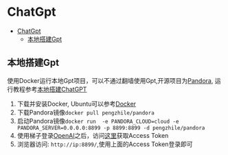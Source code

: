 # ChatGpt

- [ChatGpt](#chatgpt)
  - [本地搭建Gpt](#本地搭建gpt)


## 本地搭建Gpt

使用Docker运行本地Gpt项目，可以不通过翻墙使用Gpt,开源项目为[Pandora](https://github.com/pengzhile/pandora), 运行教程参考[本地搭建ChatGPT](https://www.freedidi.com/9544.html)

1. 下载并安装Docker, Ubuntu可以参考[Docker](docker.md#ubuntu-2204安装docker)
2. 下载Pandora镜像`docker pull pengzhile/pandora`
3. 启动Pandora镜像`docker run  -e PANDORA_CLOUD=cloud -e PANDORA_SERVER=0.0.0.0:8899 -p 8899:8899 -d pengzhile/pandora`
4. 使用梯子登录[OpenAI](https://chat.openai.com/)之后，访问[这里](http://chat.openai.com/api/auth/session)获取Access Token
5. 浏览器访问: `http://ip:8899/`,使用上面的Access Token登录即可
